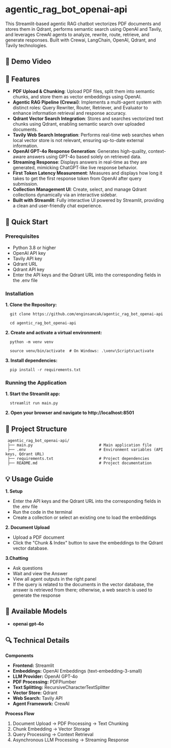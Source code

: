 # agentic_rag_bot_openai-api
This Streamlit-based agentic RAG chatbot vectorizes PDF documents and stores them in Qdrant, performs semantic search using OpenAI and Tavily, and leverages CrewAI agents to analyze, rewrite, route, retrieve, and generate responses. Built with Crewai, LangChain, OpenAI, Qdrant, and Tavily technologies.
## 🎥 Demo Video

## 🌟 Features  

- **PDF Upload & Chunking**: Upload PDF files, split them into semantic chunks, and store them as vector embeddings using OpenAI.  
- **Agentic RAG Pipeline (Crewai)**: Implements a multi-agent system with distinct roles: Query Rewriter, Router, Retriever, and Evaluator to enhance information retrieval and response accuracy. 
- **Qdrant Vector Search Integration**: Stores and searches vectorized text chunks using Qdrant, enabling semantic search over uploaded documents.  
- **Tavily Web Search Integration**: Performs real-time web searches when local vector store is not relevant, ensuring up-to-date external information.
- **OpenAI GPT-4o Response Generation**: Generates high-quality, context-aware answers using GPT-4o based solely on retrieved data.
- **Streaming Response**: Displays answers in real-time as they are generated, mimicking ChatGPT-like live response behavior.  
- **First Token Latency Measurement**: Measures and displays how long it takes to get the first response token from OpenAI after query submission.  
- **Collection Management UI**: Create, select, and manage Qdrant collections dynamically via an interactive sidebar.  
- **Built with Streamlit**: Fully interactive UI powered by Streamlit, providing a clean and user-friendly chat experience. 


## 🚀 Quick Start
### Prerequisites
- Python 3.8 or higher
- OpenAI API key
- Tavily API key
- Qdrant URL
- Qdrant API key
- Enter the API keys and the Qdrant URL into the corresponding fields in the .env file
  
### Installation

**1️. Clone the Repository:**

      git clone https://github.com/enginsancak/agentic_rag_bot_openai-api

      cd agentic_rag_bot_openai-api

**2. Create and activate a virtual environment:**
   
      python -m venv venv

      source venv/bin/activate  # On Windows: .\venv\Scripts\activate

**3. Install dependencies:**

      pip install -r requirements.txt

### Running the Application

**1. Start the Streamlit app:**

      streamlit run main.py

**2. Open your browser and navigate to http://localhost:8501**

## 📁 Project Structure

     agentic_rag_bot_openai-api/
     ├── main.py                             # Main application file
     ├── .env                                # Environment variables (API keys, Qdrant URL)
     ├── requirements.txt                    # Project dependencies
     ├── README.md                           # Project documentation
     

## 💡 Usage Guide

**1. Setup**
- Enter the API keys and the Qdrant URL into the corresponding fields in the .env file
- Run the code in the terminal
- Create a collection or select an existing one to load the embeddings

**2. Document Upload**
- Upload a PDF document
- Click the "Chunk & Index" button to save the embeddings to the Qdrant vector database.

**3.Chatting**
- Ask questions
- Wait and view the Answer
- View all agent outputs in the right panel
- If the query is related to the documents in the vector database, the answer is retrieved from there; otherwise, a web search is used to generate the response

## 🔧 Available Models
- **openai gpt-4o**

## 🔍 Technical Details
**Components**
- **Frontend:** Streamlit
- **Embeddings:** OpenAI Embeddings (text-embedding-3-small)
- **LLM Provider:** OpenAI GPT-4o
- **PDF Processing:** PDFPlumber
- **Text Splitting:** RecursiveCharacterTextSplitter
- **Vector Store:** Qdrant
- **Web Search:** Tavily API
- **Agent Framework:** CrewAI

**Process Flow**
1. Document Upload → PDF Processing → Text Chunking
2. Chunk Embedding → Vector Storage
3. Query Processing → Context Retrieval
4. Asynchronous LLM Processing → Streaming Response




